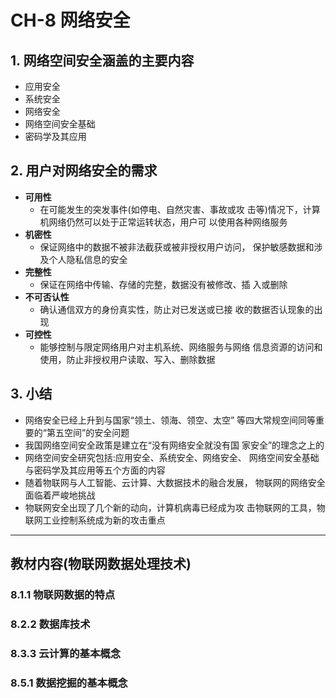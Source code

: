 # CH-8 网络安全

## 1. 网络空间安全涵盖的主要内容

- 应用安全
- 系统安全
- 网络安全
- 网络空间安全基础
- 密码学及其应用

## 2. 用户对网络安全的需求
- **可用性**
  - 在可能发生的突发事件(如停电、自然灾害、事故或攻 击等)情况下，计算机网络仍然可以处于正常运转状态，用户可 以使用各种网络服务
- **机密性**
  - 保证网络中的数据不被非法截获或被非授权用户访问， 保护敏感数据和涉及个人隐私信息的安全
- **完整性**
  - 保证在网络中传输、存储的完整，数据没有被修改、插 入或删除
- **不可否认性**
  - 确认通信双方的身份真实性，防止对已发送或已接 收的数据否认现象的出现
- **可控性**
  - 能够控制与限定网络用户对主机系统、网络服务与网络 信息资源的访问和使用，防止非授权用户读取、写入、删除数据

## 3. 小结
- 网络安全已经上升到与国家“领土、领海、领空、太空” 等四大常规空间同等重要的“第五空间”的安全问题
- 我国网络空间安全政策是建立在“没有网络安全就没有国 家安全”的理念之上的
- 网络空间安全研究包括:应用安全、系统安全、网络安全、 网络空间安全基础与密码学及其应用等五个方面的内容
- 随着物联网与人工智能、云计算、大数据技术的融合发展， 物联网的网络安全面临着严峻地挑战
- 物联网安全出现了几个新的动向，计算机病毒已经成为攻 击物联网的工具，物联网工业控制系统成为新的攻击重点

---

## 教材内容(物联网数据处理技术)
### 8.1.1 物联网数据的特点
### 8.2.2 数据库技术
### 8.3.3 云计算的基本概念
### 8.5.1 数据挖掘的基本概念
